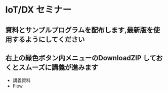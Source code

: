 # IoT/DX セミナー
## 資料とサンプルプログラムを配布します,最新版を使用するようにしてください
## 右上の緑色ボタン内メニューのDownloadZIP しておくとスムーズに講義が進みます
+ 講義資料
+ Flow

